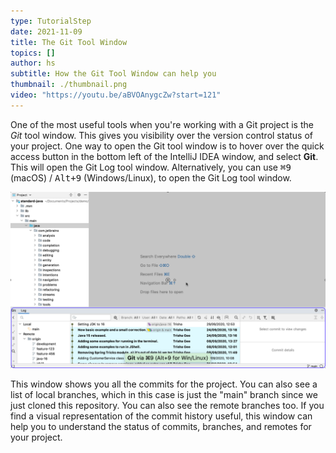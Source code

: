```yaml
---
type: TutorialStep
date: 2021-11-09
title: The Git Tool Window
topics: []
author: hs
subtitle: How the Git Tool Window can help you
thumbnail: ./thumbnail.png
video: "https://youtu.be/aBVOAnygcZw?start=121"
---
```


One of the most useful tools when you're working with a Git project is the _Git_ tool window. This gives you visibility over the version control status of your project. One way to open the Git tool window is to hover over the quick access button in the bottom left of the IntelliJ IDEA window, and select **Git**. This will open the Git Log tool window. Alternatively, you can use <kbd>⌘9</kbd> (macOS) / <kbd>Alt+9</kbd> (Windows/Linux), to open the Git Log tool window.

![Git Log Tool Window](git-log-tool-window.png)

This window shows you all the commits for the project. You can also see a list of local branches, which in this case is just the "main" branch since we just cloned this repository. You can also see the remote branches too. If you find a visual representation of the commit history useful, this window can help you to understand the status of commits, branches, and remotes for your project.
